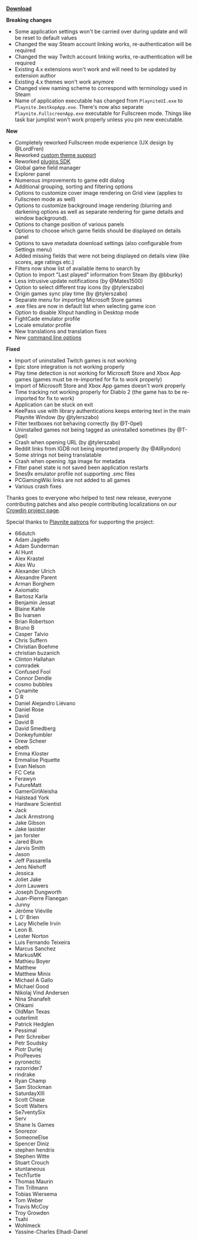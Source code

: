**[Download](https://github.com/JosefNemec/Playnite/releases)**

**Breaking changes**
* Some application settings won't be carried over during update and will be reset to default values
* Changed the way Steam account linking works, re-authentication will be required
* Changed the way Twitch account linking works, re-authentication will be required
* Existing 4.x extensions won't work and will need to be updated by extension author
* Existing 4.x themes won't work anymore
* Changed view naming scheme to correspond with terminology used in Steam
* Name of application executable has changed from `PlayniteUI.exe` to `Playnite.DestkopApp.exe`. There's now also separate `Playnite.FullscreenApp.exe` executable for Fullscreen mode. Things like task bar jumplist won't work properly unless you pin new executable.

**New**
* Completely reworked Fullscreen mode experience (UX design by @LordFren)
* Reworked [custom theme support](https://playnite.link/docs/tutorials/themes/introduction.html)
* Reworked [plugins SDK](https://playnite.link/docs/changelog.html)
* Global game field manager
* Explorer panel
* Numerous improvements to game edit dialog
* Additional grouping, sorting and filtering options
* Options to customize cover image rendering on Grid view (applies to Fullscreen mode as well)
* Options to customize background image rendering (blurring and darkening options as well as separate rendering for game details and window background).
* Options to change position of various panels
* Options to choose which game fields should be displayed on details panel
* Options to save metadata download settings (also configurable from Settings menu)
* Added missing fields that were not being displayed on details view (like scores, age ratings etc.)
* Filters now show list of available items to search by
* Option to import "Last played" information from Steam (by @bburky)
* Less intrusive update notifications (by @Mates1500)
* Option to select different tray icons (by @tylerszabo)
* Origin games sync play time (by @tylerszabo)
* Separate menu for importing Microsoft Store games
* .exe files are now in default list when selecting game icon
* Option to disable XInput handling in Desktop mode
* FightCade emulator profile
* Locale emulator profile
* New translations and translation fixes
* New [command line options](https://github.com/JosefNemec/Playnite/wiki/Cmdline-arguments)

**Fixed**
* Import of uninstalled Twitch games is not working
* Epic store integration is not working properly
* Play time detection is not working for Microsoft Store and Xbox App games (games must be re-imported for fix to work properly)
* Import of Microsoft Store and Xbox App games doesn't work properly
* Time tracking not working properly for Diablo 2 (the game has to be re-imported for fix to work)
* Application can be stuck on exit 
* KeePass use with library authentications keeps entering text in the main Playnite Window (by @tylerszabo)
* Filter textboxes not behaving correctly (by @T-0pel)
* Uninstalled games not being tagged as uninstalled sometimes (by @T-0pel)
* Crash when opening URL (by @tylerszabo)
* Reddit links from IGDB not being imported properly (by @AIRyndon)
* Some strings not being translatable
* Crash when opening .tga image for metadata
* Filter panel state is not saved been application restarts
* Snes9x emulator profile not supporting .smc files
* PCGamingWiki links are not added to all games
* Various crash fixes

Thanks goes to everyone who helped to test new release, everyone contributing patches and also people contributing localizations on our [Crowdin project page](https://crowdin.com/project/playnite).

Special thanks to [Playnite patrons](https://www.patreon.com/playnite) for supporting the project:
* 66dutch
* Adam Jagiełło
* Adam Sunderman
* Al Hunt
* Alex Krastel
* Alex Wu
* Alexander Ulrich
* Alexandre Parent
* Arman Borghem
* Axiomatic
* Bartosz Karla
* Benjamin Jessat
* Blaine Kahle
* Bo Ivarsen
* Brian Robertson
* Bruno B
* Casper Talvio
* Chris Suffern
* Christian Boehme
* christian buzanich
* Clinton Hallahan
* comradek
* Confused Fool
* Connor Dendle
* cosmo bubbles
* Cynamite
* D R
* Daniel Alejandro Liévano
* Daniel Rose
* David
* David B
* David Smedberg
* Donkeyfumbler
* Drew Scheer
* ebeth
* Emma Kloster
* Emmalise Piquette
* Evan Nelson
* FC Ceta
* Ferawyn
* FutureMatt
* GamerGirlAleisha
* Halstead York
* Hardware Scientist
* Jack
* Jack Armstrong
* Jake Gibson
* Jake lasister
* jan forster
* Jared Blum
* Jarvis Smith
* Jason
* Jeff Passarella
* Jens Niehoff
* Jessica
* Joliet Jake
* Jorn Lauwers
* Joseph Dungworth
* Juan-Pierre Flanegan
* Junny
* Jérôme Viéville
* L O' Brien
* Lacy Michelle Irvin
* Leon B.
* Lester Norton
* Luis Fernando Teixeira
* Marcus Sanchez
* MarkusMK
* Mathieu Boyer
* Matthew
* Matthew Minix
* Michael A Gallo
* Michael Good
* Nikolaj Vind Andersen
* Nina Shanafelt
* Ohkami
* OldMan Texas
* outerlimit
* Patrick Hedglen
* Pessimal
* Petr Schreiber
* Petr Soudsky
* Piotr Durlej
* ProPeeves
* pyronectic
* razorrider7
* rindrake
* Ryan Champ
* Sam Stockman
* SaturdayXIII
* Scott Chase
* Scott Walters
* Se7ventySix
* Serv
* Shane Is Games
* Snorezor
* SomeoneElse
* Spencer Diniz
* stephen hendrix
* Stephen Witte
* Stuart Crouch
* stuntaneous
* TechTurtle
* Thomas Maurin
* Tim Trillmann
* Tobias Wiersema
* Tom Weber
* Travis McCoy
* Troy Growden
* Tsahi
* Wohlmeck
* Yassine-Charles Elhadi-Danel